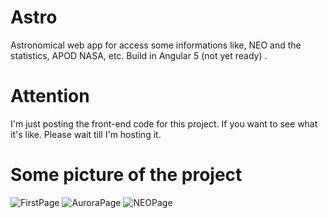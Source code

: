 # Astro

Astronomical web app for access some informations like, NEO and the statistics, APOD NASA, etc. Build in Angular 5 (not yet ready) .

# Attention

I'm just posting the front-end code for this project. If you want to see what it's like. Please wait till I'm hosting it.

# Some picture of the project

![FirstPage](https://image.ibb.co/hcFvnn/screen1.png)
![AuroraPage](https://image.ibb.co/eBZAL7/screen3.png)
![NEOPage](https://image.ibb.co/jqjS07/screen6.png)


